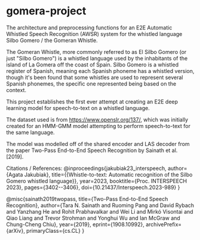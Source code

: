 # gomera-project
The architecture and preprocessing functions for an E2E Automatic Whistled Speech Recognition (AWSR) system for the whistled language Silbo Gomero / the Gomeran Whistle.

The Gomeran Whistle, more commonly referred to as El Silbo Gomero (or just "Silbo Gomero") is a whistled language used by the inhabitants of the island of La Gomera off the coast of Spain.
Silbo Gomero is a whistled register of Spanish, meaning each Spanish phoneme has a whistled version, though it's been found that some whistles are used to represent several Spanish phonemes, the specific one 
represented being based on the context.

This project establishes the first ever attempt at creating an E2E deep learning model for speech-to-text on a whistled language.

The dataset used is from https://www.openslr.org/137/, which was initially created for an HMM-GMM model attempting to perform speech-to-text for the same language.

The model was modelled off of the shared encoder and LAS decoder from the paper Two-Pass End-to-End Speech Recognition by Sainath et al. [2019].






Citations / References:
@inproceedings{jakubiak23_interspeech,
  author={Agata Jakubiak},
  title={{Whistle-to-text: Automatic recognition of the Silbo Gomero whistled language}},
  year=2023,
  booktitle={Proc. INTERSPEECH 2023},
  pages={3402--3406},
  doi={10.21437/Interspeech.2023-989}
}

@misc{sainath2019twopass,
      title={Two-Pass End-to-End Speech Recognition}, 
      author={Tara N. Sainath and Ruoming Pang and David Rybach and Yanzhang He and Rohit Prabhavalkar and Wei Li and Mirkó Visontai and Qiao Liang and Trevor Strohman and Yonghui Wu and Ian McGraw and Chung-Cheng Chiu},
      year={2019},
      eprint={1908.10992},
      archivePrefix={arXiv},
      primaryClass={cs.CL}
}
